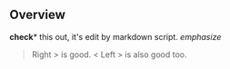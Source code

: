 ## Overview
**check*** this out, it's edit by markdown script.
_emphasize_
> Right &gt; is good.
< Left &gt; is also good too.
